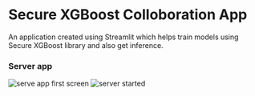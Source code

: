 # Secure XGBoost Colloboration App
An application created using Streamlit which helps train models using Secure XGBoost library and also get inference.

### Server app
![serve app first screen](blob/main/server/App1.png?raw=true "Server App")
![server started](blob/main/server/App2.png?raw=true "Server Started")
